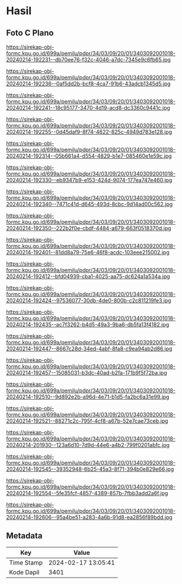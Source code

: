 # Hasil

## Foto C Plano

https://sirekap-obj-formc.kpu.go.id/699a/pemilu/pdpr/34/03/09/20/01/3403092001018-20240214-192231--db70ee76-f32c-4046-a7dc-7345e9c6fb65.jpg

https://sirekap-obj-formc.kpu.go.id/699a/pemilu/pdpr/34/03/09/20/01/3403092001018-20240214-192236--0af5dd2b-bcf8-4ca7-91b6-43adcb1345d5.jpg

https://sirekap-obj-formc.kpu.go.id/699a/pemilu/pdpr/34/03/09/20/01/3403092001018-20240214-192241--18c95177-3470-4d19-acd8-dc3360c9441c.jpg

https://sirekap-obj-formc.kpu.go.id/699a/pemilu/pdpr/34/03/09/20/01/3403092001018-20240214-192255--0d45daf9-8f74-4622-825c-4949d783e128.jpg

https://sirekap-obj-formc.kpu.go.id/699a/pemilu/pdpr/34/03/09/20/01/3403092001018-20240214-192314--05b661a4-d554-4829-b1e7-085460e1e59c.jpg

https://sirekap-obj-formc.kpu.go.id/699a/pemilu/pdpr/34/03/09/20/01/3403092001018-20240214-192330--eb9347b9-e153-424d-9074-177ea747e460.jpg

https://sirekap-obj-formc.kpu.go.id/699a/pemilu/pdpr/34/03/09/20/01/3403092001018-20240214-192340--7471c41d-d645-493d-8cbc-9d14ad00c562.jpg

https://sirekap-obj-formc.kpu.go.id/699a/pemilu/pdpr/34/03/09/20/01/3403092001018-20240214-192350--222b2f0e-cbdf-4484-a679-663f0518370d.jpg

https://sirekap-obj-formc.kpu.go.id/699a/pemilu/pdpr/34/03/09/20/01/3403092001018-20240214-192401--81dd8a79-75e6-46f8-acdc-103eee215002.jpg

https://sirekap-obj-formc.kpu.go.id/699a/pemilu/pdpr/34/03/09/20/01/3403092001018-20240214-192412--bfd04939-cba1-4025-aa75-dc624a1a534a.jpg

https://sirekap-obj-formc.kpu.go.id/699a/pemilu/pdpr/34/03/09/20/01/3403092001018-20240214-192424--97536077-30db-4de0-800b-c2c811219fe3.jpg

https://sirekap-obj-formc.kpu.go.id/699a/pemilu/pdpr/34/03/09/20/01/3403092001018-20240214-192435--ac7f3262-b4d5-49a3-9ba6-db5fa13f4182.jpg

https://sirekap-obj-formc.kpu.go.id/699a/pemilu/pdpr/34/03/09/20/01/3403092001018-20240214-192447--8667c28d-34ed-4abf-8fa8-c9ea94ab2d86.jpg

https://sirekap-obj-formc.kpu.go.id/699a/pemilu/pdpr/34/03/09/20/01/3403092001018-20240214-192457--15085031-b3dc-40ad-b2fa-171b9f5f72ba.jpg

https://sirekap-obj-formc.kpu.go.id/699a/pemilu/pdpr/34/03/09/20/01/3403092001018-20240214-192510--9d892e2b-a96d-4e71-b1d5-fa2bc6a31e99.jpg

https://sirekap-obj-formc.kpu.go.id/699a/pemilu/pdpr/34/03/09/20/01/3403092001018-20240214-192521--88271c2c-795f-4cf8-a67b-52e7cae73ceb.jpg

https://sirekap-obj-formc.kpu.go.id/699a/pemilu/pdpr/34/03/09/20/01/3403092001018-20240214-201930--123a6d10-7d9d-44e6-a4b2-799f0201abfc.jpg

https://sirekap-obj-formc.kpu.go.id/699a/pemilu/pdpr/34/03/09/20/01/3403092001018-20240214-192545--39352948-6b25-45a3-8f71-394b0e829e66.jpg

https://sirekap-obj-formc.kpu.go.id/699a/pemilu/pdpr/34/03/09/20/01/3403092001018-20240214-192554--5fe35fcf-4857-4389-857b-7fbb3add2a6f.jpg

https://sirekap-obj-formc.kpu.go.id/699a/pemilu/pdpr/34/03/09/20/01/3403092001018-20240214-192606--95a4be51-a283-4a6b-91d8-ea2856f89bdd.jpg


## Metadata

| Key        | Value               |
| ---------- | ------------------- |
| Time Stamp | 2024-02-17 13:05:41 |
| Kode Dapil | 3401                |



